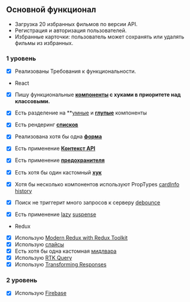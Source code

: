 
## Основной функционал

- Загрузка 20 избранных фильмов по версии API.
- Регистрация и авторизация пользователей.
- Избранные карточки: пользователь может сохранять или удалять фильмы из избранных.


### 1 уровень 

- [x] Реализованы Требования к функциональности.

- React

- [x] Пишу функциональные **[компоненты](src/Components) c хуками в приоритете над классовыми.** 
- [x] Есть разделение на **[умные](src/Components/Header/Search/Search.jsx) и **[глупые](src/Components/Input/Input.jsx)** компоненты 
- [x] Есть рендеринг **[списков](src/Components/CardContainer/CardContainer.jsx)**
- [x] Реализована хотя бы одна **[форма](src/Pages/SignIn/SignInPage.jsx)**
- [x] Есть применение **[Контекст API](src/App/store/api/Context.jsx)**
- [x] Есть применение **[предохранителя](src/App.jsx)**
- [x] Есть хотя бы один кастомный **[хук](src/App/store/api/hooks)**
- [x] Хотя бы несколько компонентов используют PropTypes [cardInfo](src/Components/CardInfo/CardInfo.jsx) [history](src/Components/History/HistoryElem.jsx)
- [x] Поиск не триггерит много запросов к серверу [debounce](src/App/store/api/hooks/useDebouns.js) 
- [x] Есть применение [lazy](src/Router/Router.jsx) [suspense](src/main.jsx)


- Redux

- [x] Использую [Modern Redux with Redux Toolkit](src/App/store.js)
- [x] Использую [слайсы](src/App/store/api/Slices)
- [x] Есть хотя бы одна кастомная [мидлвара](src/App/store/api/middlewares/logerMw.js)
- [x] Использую [RTK Query](src/App/store/api/kinopoiskApi.js)
- [x] Использую [Transforming Responses](src/App/store/api/transformRespons/)

### 2 уровень 

- [x] Использую [Firebase](src/firebase.js)
